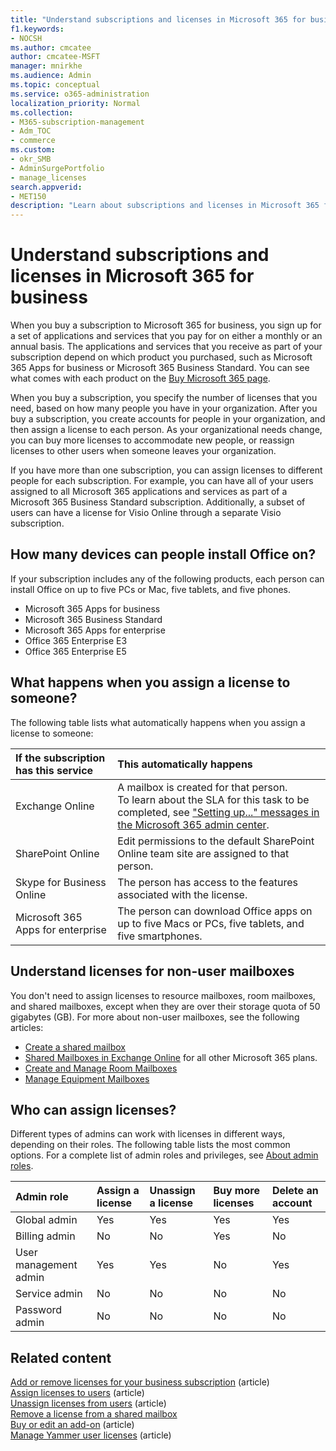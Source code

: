 ```yaml
---
title: "Understand subscriptions and licenses in Microsoft 365 for business"
f1.keywords:
- NOCSH
ms.author: cmcatee
author: cmcatee-MSFT
manager: mnirkhe
ms.audience: Admin
ms.topic: conceptual
ms.service: o365-administration
localization_priority: Normal
ms.collection: 
- M365-subscription-management
- Adm_TOC
- commerce
ms.custom: 
- okr_SMB
- AdminSurgePortfolio
- manage_licenses
search.appverid:
- MET150
description: "Learn about subscriptions and licenses in Microsoft 365 for business, including who can assign licenses, and what happens when you assign a license to someone."
---
```


# Understand subscriptions and licenses in Microsoft 365 for business

When you buy a subscription to Microsoft 365 for business, you sign up for a set of applications and services that you pay for on either a monthly or an annual basis. The applications and services that you receive as part of your subscription depend on which product you purchased, such as Microsoft 365 Apps for business or Microsoft 365 Business Standard. You can see what comes with each product on the [Buy Microsoft 365 page](https://www.microsoft.com/microsoft-365/compare-all-microsoft-365-products?=&rtc=1&activetab=tab:primaryr2).

When you buy a subscription, you specify the number of licenses that you need, based on how many people you have in your organization. After you buy a subscription, you create accounts for people in your organization, and then assign a license to each person. As your organizational needs change, you can buy more licenses to accommodate new people, or reassign licenses to other users when someone leaves your organization.

If you have more than one subscription, you can assign licenses to different people for each subscription. For example, you can have all of your users  assigned to all Microsoft 365 applications and services as part of a Microsoft 365 Business Standard subscription. Additionally, a subset of users can have a license for Visio Online through a separate Visio subscription.

## How many devices can people install Office on?

If your subscription includes any of the following products, each person can install Office on up to five PCs or Mac, five tablets, and five phones.
  
- Microsoft 365 Apps for business
- Microsoft 365 Business Standard
- Microsoft 365 Apps for enterprise
- Office 365 Enterprise E3
- Office 365 Enterprise E5

## What happens when you assign a license to someone?

The following table lists what automatically happens when you assign a license to someone:
  
|**If the subscription has this service**|**This automatically happens**|
|:-----|:-----|
|Exchange Online  <br/> |A mailbox is created for that person. <br/> To learn about the SLA for this task to be completed, see ["Setting up..." messages in the Microsoft 365 admin center](https://support.microsoft.com/help/2635238/setting-up-messages-in-the-office-365-admin-center). |
|SharePoint Online  <br/> |Edit permissions to the default SharePoint Online team site are assigned to that person.  <br/> |
|Skype for Business Online  <br/> |The person has access to the features associated with the license.  <br/> |
|Microsoft 365 Apps for enterprise  <br/> |The person can download Office apps on up to five Macs or PCs, five tablets, and five smartphones.  <br/> |

## Understand licenses for non-user mailboxes

You don't need to assign licenses to resource mailboxes, room mailboxes, and shared mailboxes, except when they are over their storage quota of 50 gigabytes (GB). For more about non-user mailboxes, see the following articles:
  
- [Create a shared mailbox](../../admin/email/create-a-shared-mailbox.md)
- [Shared Mailboxes in Exchange Online](https://docs.microsoft.com/exchange/collaboration-exo/shared-mailboxes) for all other Microsoft 365 plans.
- [Create and Manage Room Mailboxes](https://docs.microsoft.com/exchange/recipients-in-exchange-online/manage-room-mailboxes)
- [Manage Equipment Mailboxes](https://docs.microsoft.com/exchange/recipients-in-exchange-online/manage-equipment-mailboxes)

## Who can assign licenses?

Different types of admins can work with licenses in different ways, depending on their roles. The following table lists the most common options. For a complete list of admin roles and privileges, see [About admin roles](../../admin/add-users/about-admin-roles.md).
  
|**Admin role**|**Assign a license**|**Unassign a license**|**Buy more licenses**|**Delete an account**|
|:-----|:-----|:-----|:-----|:-----|
|Global admin  <br/> |Yes  <br/> |Yes  <br/> |Yes  <br/> |Yes  <br/> |
|Billing admin  <br/> |No  <br/> |No  <br/> |Yes  <br/> |No  <br/> |
|User management admin  <br/> |Yes  <br/> |Yes  <br/> |No  <br/> |Yes  <br/> |
|Service admin  <br/> |No  <br/> |No  <br/> |No  <br/> |No  <br/> |
|Password admin  <br/> |No  <br/> |No  <br/> |No  <br/> |No  <br/> |

## Related content

[Add or remove licenses for your business subscription](buy-licenses.md) (article)\
[Assign licenses to users](../../admin/manage/assign-licenses-to-users.md) (article)\
[Unassign licenses from users](../../admin/manage/remove-licenses-from-users.md) (article)\
[Remove a license from a shared mailbox](../../admin/email/remove-license-from-shared-mailbox.md)\
[Buy or edit an add-on](../buy-or-edit-an-add-on.md) (article)\
[Manage Yammer user licenses](https://docs.microsoft.com/yammer/manage-yammer-users/manage-yammer-licenses-in-office-365) (article)